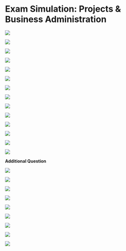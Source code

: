 # Exam Simulation: Projects & Business Administration



![](assets/2022-09-06-21-22-51-image.png)





![](assets/2022-09-06-21-29-48-image.png)



![](assets/2022-09-06-21-32-26-image.png)



![](assets/2022-09-06-21-34-26-image.png)

![](assets/2022-09-06-21-35-30-image.png)



![](assets/2022-09-06-22-23-26-image.png)

![](assets/2022-09-06-22-28-42-image.png)

![](assets/2022-09-06-23-08-16-image.png)

![](assets/2022-09-06-23-11-16-image.png)

![](assets/2022-09-06-23-12-03-image.png)

![](assets/2022-09-06-23-13-21-image.png)

![](assets/2022-09-06-23-19-06-image.png)



![](assets/2022-09-06-23-50-21-image.png)

![](assets/2022-09-06-23-55-42-image.png)





**Additional Question**

![](assets/2022-09-06-23-58-17-image.png)

![](assets/2022-09-07-00-01-41-image.png)

![](assets/2022-09-07-00-03-33-image.png)

![](assets/2022-09-07-00-04-24-image.png)

![](assets/2022-09-07-00-13-36-image.png)

![](assets/2022-09-07-00-14-48-image.png)

![](assets/2022-09-07-00-20-11-image.png)

![](assets/2022-09-07-00-29-26-image.png)

![](assets/2022-09-07-00-31-01-image.png)




